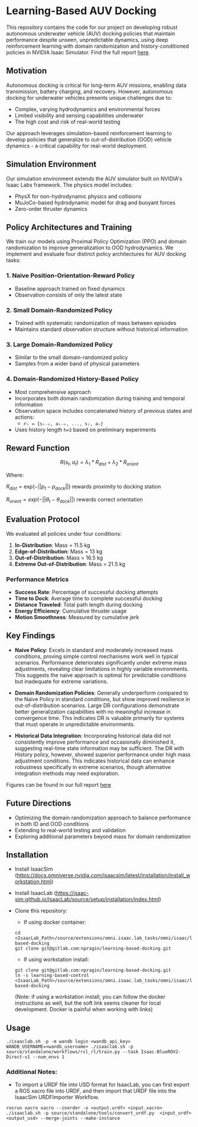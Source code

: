 # Learning-Based AUV Docking

This repository contains the code for our project on developing robust autonomous underwater vehicle (AUV) docking policies that maintain performance despite unseen, unpredictable dynamics, using deep reinforcement learning with domain randomization and history-conditioned policies in NVIDIA Isaac Simulator. Find the full report [here](readme_assets/report.pdf).

## Motivation

Autonomous docking is critical for long-term AUV missions, enabling data transmission, battery charging, and recovery. However, autonomous docking for underwater vehicles presents unique challenges due to:
- Complex, varying hydrodynamics and environmental forces
- Limited visibility and sensing capabilities underwater
- The high cost and risk of real-world testing

Our approach leverages simulation-based reinforcement learning to develop policies that generalize to out-of-distribution (OOD) vehicle dynamics - a critical capability for real-world deployment.

## Simulation Environment

Our simulation environment extends the AUV simulator built on NVIDIA's Isaac Labs framework. The physics model includes:

- PhysX for non-hydrodynamic physics and collisions
- MuJoCo-based hydrodynamic model for drag and buoyant forces
- Zero-order thruster dynamics

## Policy Architectures and Training

We train our models using Proximal Policy Optimization (PPO) and domain randomization to improve generalization to OOD hydrodynamics. We implement and evaluate four distinct policy architectures for AUV docking tasks:

### 1. Naive Position-Orientation-Reward Policy
- Baseline approach trained on fixed dynamics
- Observation consists of only the latest state

### 2. Small Domain-Randomized Policy
- Trained with systematic randomization of mass between episodes
- Maintains standard observation structure without historical information

### 3. Large Domain-Randomized Policy
- Similar to the small domain-randomized policy
- Samples from a wider band of physical parameters

### 4. Domain-Randomized History-Based Policy
- Most comprehensive approach
- Incorporates both domain randomization during training and temporal information
- Observation space includes concatenated history of previous states and actions:
  - `𝒪ₜ = {sₜ₋ₕ, aₜ₋ₕ, ..., sₜ, aₜ}`
- Uses history length `h=3` based on preliminary experiments

## Reward Function

$$R(s_t, a_t) = λ_1 * R_{dist} + λ_2 * R_{orient}$$

Where:

$R_{dist} = \text{exp}(-||p_t - p_{dock}||)$ rewards proximity to docking station

$R_{orient} = exp(-||θ_t - θ_{dock}||)$ rewards correct orientation

## Evaluation Protocol

We evaluated all policies under four conditions:
1. **In-Distribution**: Mass = 11.5 kg
2. **Edge-of-Distribution**: Mass = 13 kg
3. **Out-of-Distribution**: Mass = 16.5 kg
4. **Extreme Out-of-Distribution**: Mass = 21.5 kg

### Performance Metrics
- **Success Rate**: Percentage of successful docking attempts
- **Time to Dock**: Average time to complete successful docking
- **Distance Traveled**: Total path length during docking
- **Energy Efficiency**: Cumulative thruster usage
- **Motion Smoothness**: Measured by cumulative jerk

## Key Findings

- **Naive Policy**: Excels in standard and moderately increased mass conditions, proving simple control mechanisms work well in typical scenarios. Performance deteriorates significantly under extreme mass adjustments, revealing clear limitations in highly variable environments. This suggests the naive approach is optimal for predictable conditions but inadequate for extreme variations.

- **Domain Randomization Policies**: Generally underperform compared to the Naive Policy in standard conditions, but show improved resilience in out-of-distribution scenarios. Large DR configurations demonstrate better generalization capabilities with no meaningful increase in convergence time. This indicates DR is valuable primarily for systems that must operate in unpredictable environments.

- **Historical Data Integration**: Incorporating historical data did not consistently improve performance and occasionally diminished it, suggesting real-time state information may be sufficient. The DR with History policy, however, showed superior performance under high mass adjustment conditions. This indicates historical data can enhance robustness specifically in extreme scenarios, though alternative integration methods may need exploration.

Figures can be found in our full report [here](readme_assets/report.pdf)

## Future Directions

- Optimizing the domain randomization approach to balance performance in both ID and OOD conditions
- Extending to real-world testing and validation
- Exploring additional parameters beyond mass for domain randomization

## Installation

- Install IsaacSim (https://docs.omniverse.nvidia.com/isaacsim/latest/installation/install_workstation.html)
- Install IsaacLab (https://isaac-sim.github.io/IsaacLab/source/setup/installation/index.html)

- Clone this repository:

  - If using docker container:
  ```
  cd <IsaacLab_Path>/source/extensions/omni.isaac.lab_tasks/omni/isaac/lab_tasks/direct/learning-based-docking
  git clone git@gitlab.com:npragin/learning-based-docking.git
  ```

  - If using workstation install:
  ```
  git clone git@gitlab.com:npragin/learning-based-docking.git
  ln -s learning-based-control <IsaacLab_Path>/source/extensions/omni.isaac.lab_tasks/omni/isaac/lab_tasks/direct/learning-based-docking
  ```
  (Note: if using a workstation install, you can follow the docker instructions as well, but the soft link seems cleaner for local development. Docker is painful when working with links)

## Usage

```
./isaaclab.sh -p -m wandb login <wandb_api_key>
WANDB_USERNAME=<wandb_username> ./isaaclab.sh -p source/standalone/workflows/rsl_rl/train.py --task Isaac-BlueROV2-Direct-v1 --num_envs 1
```

### Additional Notes:

 - To import a URDF file into USD format for IsaacLab, you can first export a ROS xacro file into URDF, and then import that URDF file into the IsaacSim URDFImporter Workflow.

 ```
 rosrun xacro xacro --inorder -o <output.urdf> <input.xacro>
 ./isaaclab.sh -p source/standalone/tools/convert_urdf.py  <input_urdf> <output_usd> --merge-joints --make-instance
 ```
